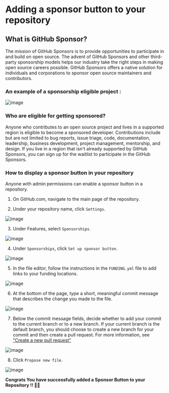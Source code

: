 
# Adding a sponsor button to your repository

## What is GitHub Sponsor?
The mission of GitHub Sponsors is to provide opportunities to participate in and build on open source. The advent of GitHub Sponsors and other third-party sponsorship models helps our industry take the right steps in making open source careers possible. GitHub Sponsors offers a native solution for individuals and corporations to sponsor open source maintainers and contributors.

### An example of a sponsorship eligible project : 

![image](https://user-images.githubusercontent.com/70484406/181913879-e27e4717-3b84-48e5-868c-5ce3c1f0a9fe.png)

### Who are eligible for getting sponsored?
Anyone who contributes to an open source project and lives in a supported region is eligible to become a sponsored developer. Contributions include but are not limited to bug reports, issue triage, code, documentation, leadership, business development, project management, mentorship, and design. If you live in a region that isn't already supported by GitHub Sponsors, you can sign up for the waitlist to participate in the GitHub Sponsors.

### How to display a sponsor button in your repository
Anyone with admin permissions can enable a sponsor button in a repository.

1. On GitHub.com, navigate to the main page of the repository.

2. Under your repository name, click `Settings`.

![image](https://user-images.githubusercontent.com/70484406/181914892-67fd3b52-ca74-4850-9d26-8b5201a0b272.png)

3. Under Features, select `Sponsorships`.

![image](https://user-images.githubusercontent.com/70484406/181915056-1ab7284a-10f2-4804-935a-d124a75ab7f7.png)

4. Under `Sponsorships`, click `Set up sponsor button`.

![image](https://user-images.githubusercontent.com/70484406/181915245-e6744a6b-e38b-4d99-97ed-955ac794d728.png)

5. In the file editor, follow the instructions in the `FUNDING.yml` file to add links to your funding locations.

![image](https://user-images.githubusercontent.com/70484406/181915396-850c7740-bdde-4662-a0ed-edc842d64b09.png)

6. At the bottom of the page, type a short, meaningful commit message that describes the change you made to the file.

![image](https://user-images.githubusercontent.com/70484406/181915551-593617d0-e7df-4ebe-9b31-bc50a39c3e55.png)

7. Below the commit message fields, decide whether to add your commit to the current branch or to a new branch. If your current branch is the default branch, you should choose to create a new branch for your commit and then create a pull request. For more information, see ["Create a new pull request"](https://github.com/Pradumnasaraf/open-source-with-pradumna/blob/main/pages/How-to/guide/creating-pr.md)

![image](https://user-images.githubusercontent.com/70484406/181916164-634b7e99-2cb4-4346-a0a3-cfa95c3a4d2c.png)

8. Click `Propose new file`.

![image](https://user-images.githubusercontent.com/70484406/181916290-d0d04e8b-4dea-4343-9b41-e3d81713b98e.png)

**Congrats You have successfully added a Sponsor Button to your Repository !! 🥳🚀**
